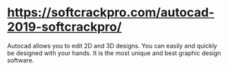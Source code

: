# https://softcrackpro.com/autocad-2019-softcrackpro/
Autocad allows you to edit 2D and 3D designs. You can easily and quickly be designed with your hands. It is the most unique and best graphic design software. 

